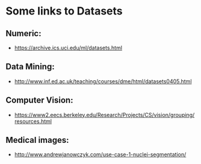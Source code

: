 # Some links to Datasets

## Numeric:
- https://archive.ics.uci.edu/ml/datasets.html

## Data Mining:
- http://www.inf.ed.ac.uk/teaching/courses/dme/html/datasets0405.html
 
## Computer Vision:
- https://www2.eecs.berkeley.edu/Research/Projects/CS/vision/grouping/resources.html
  
## Medical images:
- http://www.andrewjanowczyk.com/use-case-1-nuclei-segmentation/
